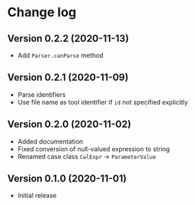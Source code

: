 # Change log

## Version 0.2.2 (2020-11-13)

* Add `Parser.canParse` method

## Version 0.2.1 (2020-11-09)

* Parse identifiers
* Use file name as tool identifier if `id` not specified explicitly

## Version 0.2.0 (2020-11-02)

* Added documentation
* Fixed conversion of null-valued expression to string
* Renamed case class `CwlExpr` -> `ParameterValue`

## Version 0.1.0 (2020-11-01)

* Initial release